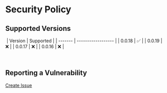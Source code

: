 # Security Policy

## Supported Versions

​
| Version | Supported |
| ------- | ------------------ |
| 0.0.18 | :white_check_mark: |
| 0.0.19 | :x: |
| 0.0.17 | :x: |
| 0.0.16 | :x: |

​

## Reporting a Vulnerability

[Create Issue](https://github.com/gregoranders/ts-playground/issues/new?labels=bug&template=bug_report.md&title=Security+Issue)
